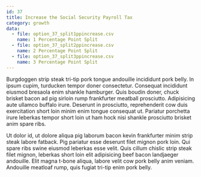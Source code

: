 ```yaml
---
id: 37
title: Increase the Social Security Payroll Tax
category: growth
data:
  - file: option_37_split1ppincrease.csv
    name: 1 Percentage Point Split
  - file: option_37_split2ppincrease.csv
    name: 2 Percentage Point Split
  - file: option_37_split3ppincrease.csv
    name: 3 Percentage Point Split
---
```


Burgdoggen strip steak tri-tip pork tongue andouille incididunt pork belly. In ipsum cupim, turducken tempor doner consectetur. Consequat incididunt eiusmod bresaola enim shankle hamburger. Quis boudin doner, chuck brisket bacon ad pig sirloin rump frankfurter meatball prosciutto. Adipisicing aute ullamco buffalo irure. Deserunt in prosciutto, reprehenderit cow duis exercitation short loin minim enim tongue consequat ut. Pariatur porchetta irure leberkas tempor short loin ut ham hock nisi shankle prosciutto brisket anim spare ribs.

Ut dolor id, ut dolore aliqua pig laborum bacon kevin frankfurter minim strip steak labore fatback. Pig pariatur esse deserunt filet mignon pork loin. Qui spare ribs swine eiusmod leberkas esse velit. Quis cillum chislic strip steak filet mignon, leberkas short loin elit adipisicing beef bacon landjaeger andouille. Elit magna t-bone aliqua, labore velit cow pork belly anim veniam. Andouille meatloaf rump, quis fugiat tri-tip enim pork belly.